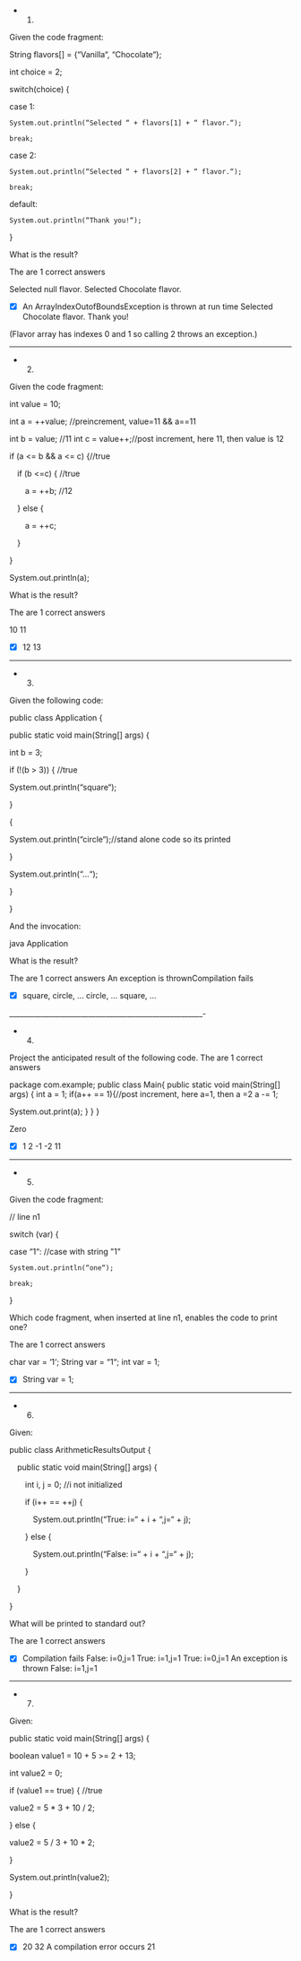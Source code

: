 - 1. 

Given the code fragment:


String flavors[] = {“Vanilla“, “Chocolate“};

int choice = 2;

switch(choice) {

  case 1:

    System.out.println(“Selected “ + flavors[1] + “ flavor.“);

    break;

  case 2:

    System.out.println(“Selected “ + flavors[2] + “ flavor.“);

    break;

  default:

    System.out.println(“Thank you!“);

}


What is the result?

The are 1 correct answers

Selected null flavor.
Selected Chocolate flavor.
- [x] An ArrayIndexOutofBoundsException is thrown at run time
Selected Chocolate flavor.
Thank you!

(Flavor array has indexes  0 and 1 so calling 2 throws an exception.)

__________________________________________

- 2. 

Given the code fragment:


int value = 10;

int a = ++value;
//preincrement, value=11 && a==11

int b = value; //11
int c = value++;//post increment, here 11, then value is 12

if (a <= b && a <= c) {//true

 if (b <=c) { //true

  a = ++b; //12

 } else {

  a = ++c;

 }

}

System.out.println(a);


What is the result?

The are 1 correct answers

10
11
- [x] 12
13

_____________________________________________

- 3. 

Given the following code:

 

public class Application {

public static void main(String[] args) {

int b = 3;

if (!(b > 3)) { //true

System.out.println(“square“);

}

{

System.out.println(“circle“);//stand alone code so its printed

}

System.out.println(“…“);

}

}

 

And the invocation:

java Application

What is the result?

The are 1 correct answers
An exception is thrownCompilation fails
- [x] square, circle, …
circle, …
square, …


______________________________________________________-

- 4. 

Project the anticipated result of the following code.
The are 1 correct answers

package com.example;
public class Main{
public static void main(String[] args) {
int a = 1;
if(a++ == 1){//post increment, here  a=1, then a =2
a -= 1;

System.out.print(a);
}
}
}

Zero
- [x] 1
2
-1
-2
11


__________________________________________________

- 5. 

Given the code fragment:


// line n1

switch (var) {

  case “1“: //case with string "1"

    System.out.println(“one“);

    break;

}


Which code fragment, when inserted at line n1, enables the code to print one?

The are 1 correct answers

char var = ‘1‘;
String var = “1“;
int var = 1;
- [x] String var = 1;

_______________________________________________________

- 6. 

Given:

public class ArithmeticResultsOutput {

 public static void main(String[] args) {

  int i, j = 0; //i not initialized

  if (i++ == ++j) {

   System.out.println(“True: i=“ + i + “,j=“ + j);

  } else {

   System.out.println(“False: i=“ + i + “,j=“ + j);

  }

 }

}

What will be printed to standard out?

The are 1 correct answers

-[x] Compilation fails
False: i=0,j=1
True: i=1,j=1
True: i=0,j=1
An exception is thrown
False: i=1,j=1

________________________________________

- 7. 

Given:

 

public static void main(String[] args) {

boolean value1 = 10 + 5 >= 2 + 13;

int value2 = 0;

if (value1 == true) { //true

value2 = 5 * 3 + 10 / 2;

} else {

value2 = 5 / 3 + 10 * 2;

}

System.out.println(value2);

}

 

What is the result?

The are 1 correct answers

- [x] 20
32
A compilation error occurs
21